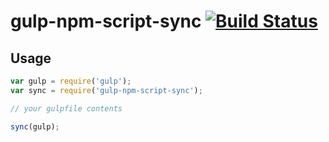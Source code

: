 gulp-npm-script-sync [![Build Status](https://travis-ci.org/austinpray/gulp-npm-script-sync.svg?branch=master)](https://travis-ci.org/austinpray/gulp-npm-script-sync)
====================

## Usage

```javascript 
var gulp = require('gulp');
var sync = require('gulp-npm-script-sync');

// your gulpfile contents

sync(gulp);
```
